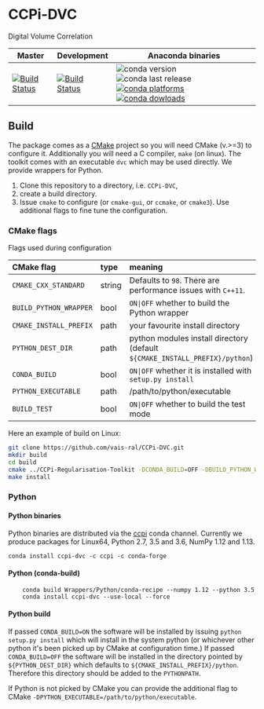 # CCPi-DVC
Digital Volume Correlation

| Master | Development | Anaconda binaries |
|--------|-------------|-------------------|
| [![Build Status](https://anvil.softeng-support.ac.uk/jenkins/buildStatus/icon?job=CILsingle/CCPi-DVC)](https://anvil.softeng-support.ac.uk/jenkins/job/CILsingle/job/CCPi-DVC/) | [![Build Status](https://anvil.softeng-support.ac.uk/jenkins/buildStatus/icon?job=CILsingle/CCPi-DVC-dev)](https://anvil.softeng-support.ac.uk/jenkins/job/CILsingle/job/CCPi-DVC-dev/) | ![conda version](https://anaconda.org/ccpi/ccpi-dvc/badges/version.svg) ![conda last release](https://anaconda.org/ccpi/ccpi-dvc/badges/latest_release_date.svg) [![conda platforms](https://anaconda.org/ccpi/ccpi-dvc/badges/platforms.svg) ![conda dowloads](https://anaconda.org/ccpi/ccpi-dvc/badges/downloads.svg)](https://anaconda.org/ccpi/ccpi-dvc) |

## Build

The package comes as a [CMake](https://cmake.org) project so you will need CMake (v.>=3) to configure it. Additionally you will need a C compiler, `make` (on linux). The toolkit comes with an executable `dvc` which may be used directly. We provide wrappers for Python.

1. Clone this repository to a directory, i.e. `CCPi-DVC`, 
2. create a build directory. 
3. Issue `cmake` to configure (or `cmake-gui`, or `ccmake`, or `cmake3`). Use additional flags to fine tune the configuration. 

### CMake flags
Flags used during configuration

| CMake flag | type | meaning |
|:---|:----|:----|
| `CMAKE_CXX_STANDARD` | string | Defaults to `98`. There are performance issues with `C++11`.
| `BUILD_PYTHON_WRAPPER` | bool | `ON\|OFF` whether to build the Python wrapper |
| `CMAKE_INSTALL_PREFIX` | path | your favourite install directory |
| `PYTHON_DEST_DIR` | path | python modules install directory (default `${CMAKE_INSTALL_PREFIX}/python`) |
| `CONDA_BUILD`| bool | `ON\|OFF` whether it is installed with `setup.py install`|
|`PYTHON_EXECUTABLE` | path | /path/to/python/executable|
|`BUILD_TEST` | bool | `ON\|OFF` whether to build the test mode|

Here an example of build on Linux:

```bash
git clone https://github.com/vais-ral/CCPi-DVC.git
mkdir build
cd build
cmake ../CCPi-Regularisation-Toolkit -DCONDA_BUILD=OFF -DBUILD_PYTHON_WRAPPER=ON -DCMAKE_BUILD_TYPE=Release -DCMAKE_INSTALL_PREFIX=<your favourite install directory>
make install
```

### Python
#### Python binaries
Python binaries are distributed via the [ccpi](https://anaconda.org/ccpi/ccpi-dvc) conda channel. Currently we produce packages for Linux64, Python 2.7, 3.5 and 3.6, NumPy 1.12 and 1.13.

```
conda install ccpi-dvc -c ccpi -c conda-forge
```

#### Python (conda-build)
```
	conda build Wrappers/Python/conda-recipe --numpy 1.12 --python 3.5 
	conda install ccpi-dvc --use-local --force
```

#### Python build

If passed `CONDA_BUILD=ON` the software will be installed by issuing `python setup.py install` which will install in the system python (or whichever other python it's been picked up by CMake at configuration time.) 
If passed `CONDA_BUILD=OFF` the software will be installed in the directory pointed by `${PYTHON_DEST_DIR}` which defaults to `${CMAKE_INSTALL_PREFIX}/python`. Therefore this directory should be added to the `PYTHONPATH`.

If Python is not picked by CMake you can provide the additional flag to CMake `-DPYTHON_EXECUTABLE=/path/to/python/executable`.
